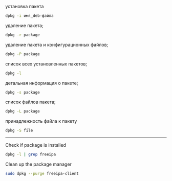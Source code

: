 установка пакета
```bash
dpkg -i имя_deb-файла
```

удаление пакета;
```bash
dpkg -r package
```

удаление пакета и конфигурационных файлов;
```bash
dpkg -P package
```

список всех установленных пакетов;
```bash
dpkg -l
```

детальная информация о пакете;
```bash
dpkg -s package
```

список файлов пакета;
```bash
dpkg -L package
```

принадлежность файла к пакету
```bash
dpkg -S file
```

----------------------------------------------------------------------------------------------------

Check if package is installed
```bash
dpkg -l | grep freeipa
```

Clean up the package manager
```bash
sudo dpkg --purge freeipa-client
```

